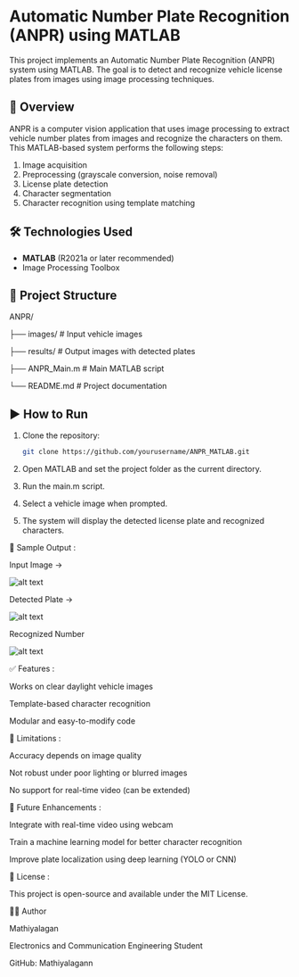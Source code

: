 # Automatic Number Plate Recognition (ANPR) using MATLAB

This project implements an Automatic Number Plate Recognition (ANPR) system using MATLAB. The goal is to detect and recognize vehicle license plates from images using image processing techniques.

## 🚗 Overview

ANPR is a computer vision application that uses image processing to extract vehicle number plates from images and recognize the characters on them. This MATLAB-based system performs the following steps:
1. Image acquisition
2. Preprocessing (grayscale conversion, noise removal)
3. License plate detection
4. Character segmentation
5. Character recognition using template matching

## 🛠️ Technologies Used

- **MATLAB** (R2021a or later recommended)
- Image Processing Toolbox

## 📂 Project Structure

ANPR/

├── images/                    # Input vehicle images

├── results/                   # Output images with detected plates

├── ANPR_Main.m                # Main MATLAB script

└── README.md                  # Project documentation


## ▶️ How to Run

1. Clone the repository:

   ```bash
   git clone https://github.com/yourusername/ANPR_MATLAB.git

2. Open MATLAB and set the project folder as the current directory.

3. Run the main.m script.

4. Select a vehicle image when prompted.

5. The system will display the detected license plate and recognized characters.

📸 Sample Output :


Input Image → 

![alt text](result1.png) 

Detected Plate → 

![alt text](result5.png)

Recognized Number  

![alt text](result6.png)

✅ Features :

Works on clear daylight vehicle images

Template-based character recognition

Modular and easy-to-modify code

🚧 Limitations :

Accuracy depends on image quality

Not robust under poor lighting or blurred images

No support for real-time video (can be extended)

📌 Future Enhancements :

Integrate with real-time video using webcam

Train a machine learning model for better character recognition

Improve plate localization using deep learning (YOLO or CNN)

📄 License :

This project is open-source and available under the MIT License.

🙋‍♂️ Author

Mathiyalagan

Electronics and Communication Engineering Student

GitHub: Mathiyalagann
